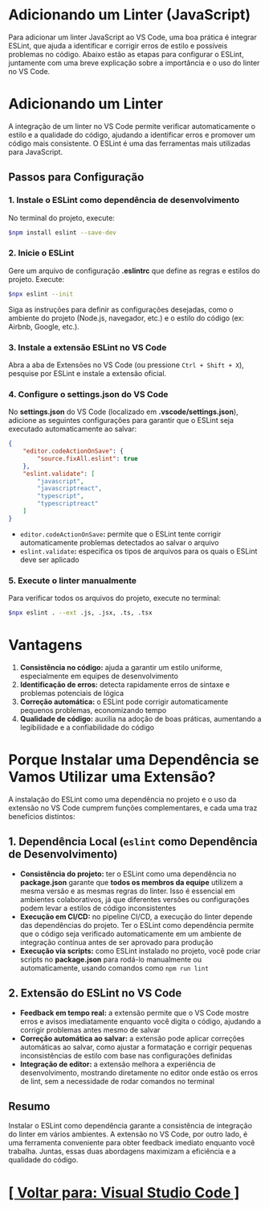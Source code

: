 # Adicionando um Linter (JavaScript)

Para adicionar um linter JavaScript ao VS Code, uma boa prática é integrar ESLint, que ajuda a identificar e corrigir erros de estilo e possíveis problemas no código. Abaixo estão as etapas para configurar o ESLint, juntamente com uma breve explicação sobre a importância e o uso do linter no VS Code.

# Adicionando um Linter

A integração de um linter no VS Code permite verificar automaticamente o estilo e a qualidade do código, ajudando a identificar erros e promover um código mais consistente. O ESLint é uma das ferramentas mais utilizadas para JavaScript.

## Passos para Configuração

### 1. Instale o ESLint como dependência de desenvolvimento

No terminal do projeto, execute:

```Bash
$npm install eslint --save-dev
```

### 2. Inicie o ESLint

Gere um arquivo de configuração **.eslintrc** que define as regras e estilos do projeto. Execute:

```Bash
$npx eslint --init
```

Siga as instruções para definir as configurações desejadas, como o ambiente do projeto (Node.js, navegador, etc.) e o estilo do código (ex: Airbnb, Google, etc.).

### 3. Instale a extensão ESLint no VS Code

Abra a aba de Extensões no VS Code (ou pressione `Ctrl + Shift + X`), pesquise por ESLint e instale a extensão oficial.

### 4. Configure o settings.json do VS Code

No **settings.json** do VS Code (localizado em **.vscode/settings.json**), adicione as seguintes configurações para garantir que o ESLint seja executado automaticamente ao salvar:

```JSON
{
    "editor.codeActionOnSave": {
        "source.fixAll.eslint": true
    },
    "eslint.validate": [
        "javascript",
        "javascriptreact",
        "typescript",
        "typescriptreact"
    ]
}
```

- `editor.codeActionOnSave`**:** permite que o ESLint tente corrigir automaticamente problemas detectados ao salvar o arquivo
- `eslint.validate`**:** especifica os tipos de arquivos para os quais o ESLint deve ser aplicado

### 5. Execute o linter manualmente

Para verificar todos os arquivos do projeto, execute no terminal:

```Bash
$npx eslint . --ext .js, .jsx, .ts, .tsx
```

# Vantagens

1. **Consistência no código:** ajuda a garantir um estilo uniforme, especialmente em equipes de desenvolvimento
2. **Identificação de erros:** detecta rapidamente erros de sintaxe e problemas potenciais de lógica
3. **Correção automática:** o ESLint pode corrigir automaticamente pequenos problemas, economizando tempo
4. **Qualidade de código:** auxilia na adoção de boas práticas, aumentando a legibilidade e a confiabilidade do código

# Porque Instalar uma Dependência se Vamos Utilizar uma Extensão?

A instalação do ESLint como uma dependência no projeto e o uso da extensão no VS Code cumprem funções complementares, e cada uma traz benefícios distintos:

## 1. Dependência Local (`eslint` como Dependência de Desenvolvimento)

- **Consistência do projeto:** ter o ESLint como uma dependência no **package.json** garante que **todos os membros da equipe** utilizem a mesma versão e as mesmas regras do linter. Isso é essencial em ambientes colaborativos, já que diferentes versões ou configurações podem levar a estilos de código inconsistentes
- **Execução em CI/CD:** no pipeline CI/CD, a execução do linter depende das dependências do projeto. Ter o ESLint como dependência permite que o código seja verificado automaticamente em um ambiente de integração contínua antes de ser aprovado para produção
- **Execução via scripts:** como ESLint instalado no projeto, você pode criar scripts no **package.json** para rodá-lo manualmente ou automaticamente, usando comandos como `npm run lint`

## 2. Extensão do ESLint no VS Code

- **Feedback em tempo real:** a extensão permite que o VS Code mostre erros e avisos imediatamente enquanto você digita o código, ajudando a corrigir problemas antes mesmo de salvar
- **Correção automática ao salvar:** a extensão pode aplicar correções automáticas ao salvar, como ajustar a formatação e corrigir pequenas inconsistências de estilo com base nas configurações definidas
- **Integração de editor:** a extensão melhora a experiência de desenvolvimento, mostrando diretamente no editor onde estão os erros de lint, sem a necessidade de rodar comandos no terminal

## Resumo

Instalar o ESLint como dependência garante a consistência de integração do linter em vários ambientes. A extensão no VS Code, por outro lado, é uma ferramenta conveniente para obter feedback imediato enquanto você trabalha. Juntas, essas duas abordagens maximizam a eficiência e a qualidade do código.

# [[ Voltar para: Visual Studio Code ]](./1-vs-code.md)